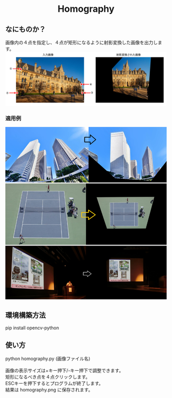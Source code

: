<html lang="ja">
    <head>
        <meta charset="utf-8" />
    </head>
    <body>
        <h1><center>Homography</center></h1>
        <h2>なにものか？</h2>
        <p>
            画像内の４点を指定し、４点が矩形になるように射影変換した画像を出力します。<br>
            <img src="images/homography.svg"><br>
            <h3>適用例</h3>
            <img src="images/01.png"><br>
            <img src="images/02.png"><br>
            <img src="images/03.png"><br>
        </p>
        <h2>環境構築方法</h2>
        <p>
            pip install opencv-python<br>
        </p>
        <h2>使い方</h2>
        <p>
            python homography.py (画像ファイル名)<br>
            <br>
            画像の表示サイズは+キー押下/-キー押下で調整できます。<br>
            矩形になるべき点を４点クリックします。<br>
            ESCキーを押下するとプログラムが終了します。<br>
            結果は homography.png に保存されます。<br>
        </p>
    </body>
